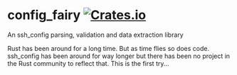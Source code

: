 # config_fairy [![Crates.io](https://img.shields.io/crates/v/config_fairy.svg)](https://crates.io/crates/config_fairy)
An ssh_config parsing, validation and data extraction library

Rust has been around for a long time. But as time flies so does code. ssh_config has been around for way longer but there has been no project in the Rust community to reflect that. This is the first try...
